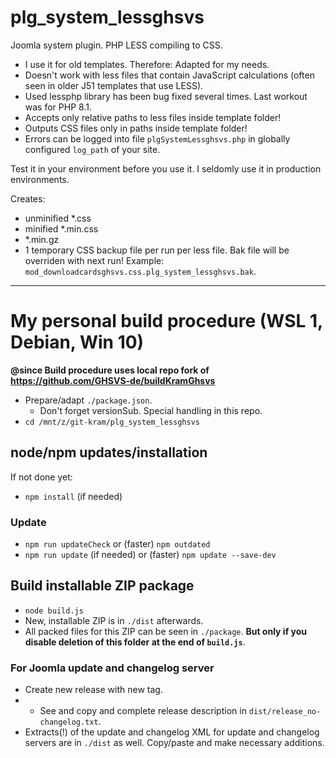 # plg_system_lessghsvs
Joomla system plugin. PHP LESS compiling to CSS.

- I use it for old templates. Therefore: Adapted for my needs.
- Doesn't work with less files that contain JavaScript calculations (often seen in older J51 templates that use LESS).
- Used lessphp library has been bug fixed several times. Last workout was for PHP 8.1.
- Accepts only relative paths to less files inside template folder!
- Outputs CSS files only in paths inside template folder!
- Errors can be logged into file `plgSystemLessghsvs.php` in globally configured `log_path` of your site.

Test it in your environment before you use it. I seldomly use it in production environments.

Creates:
- unminified *.css
- minified *.min.css
- *.min.gz
- 1 temporary CSS backup file per run per less file. Bak file will be overriden with next run! Example: `mod_downloadcardsghsvs.css.plg_system_lessghsvs.bak`.

-----------------------------------------------------

# My personal build procedure (WSL 1, Debian, Win 10)

**@since Build procedure uses local repo fork of https://github.com/GHSVS-de/buildKramGhsvs**

- Prepare/adapt `./package.json`.
  - Don't forget versionSub. Special handling in this repo.
- `cd /mnt/z/git-kram/plg_system_lessghsvs`

## node/npm updates/installation
If not done yet:
- `npm install` (if needed)
### Update
- `npm run updateCheck` or (faster) `npm outdated`
- `npm run update` (if needed) or (faster) `npm update --save-dev`

## Build installable ZIP package
- `node build.js`
- New, installable ZIP is in `./dist` afterwards.
- All packed files for this ZIP can be seen in `./package`. **But only if you disable deletion of this folder at the end of `build.js`**.

### For Joomla update and changelog server
- Create new release with new tag.
- - See and copy and complete release description in `dist/release_no-changelog.txt`.
- Extracts(!) of the update and changelog XML for update and changelog servers are in `./dist` as well. Copy/paste and make necessary additions.
